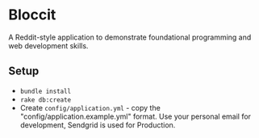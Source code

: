 # Bloccit

A Reddit-style application to demonstrate foundational programming and web development skills.

## Setup
* `bundle install`
* `rake db:create`
* Create `config/application.yml` - copy the "config/application.example.yml" format. Use your personal email for development, Sendgrid is used for Production.